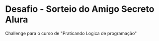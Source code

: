 <h1>Desafio - Sorteio do Amigo Secreto Alura</h1>
<p>Challenge para o curso de "Praticando Logica de programação" </p>
